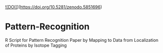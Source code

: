 [![DOI]](https://zenodo.org/badge/DOI/10.5281/zenodo.5851696.svg)](https://doi.org/10.5281/zenodo.5851696)

# Pattern-Recognition
R Script for Pattern Recognition Paper by Mapping to Data from Localization of Proteins by Isotope Tagging

